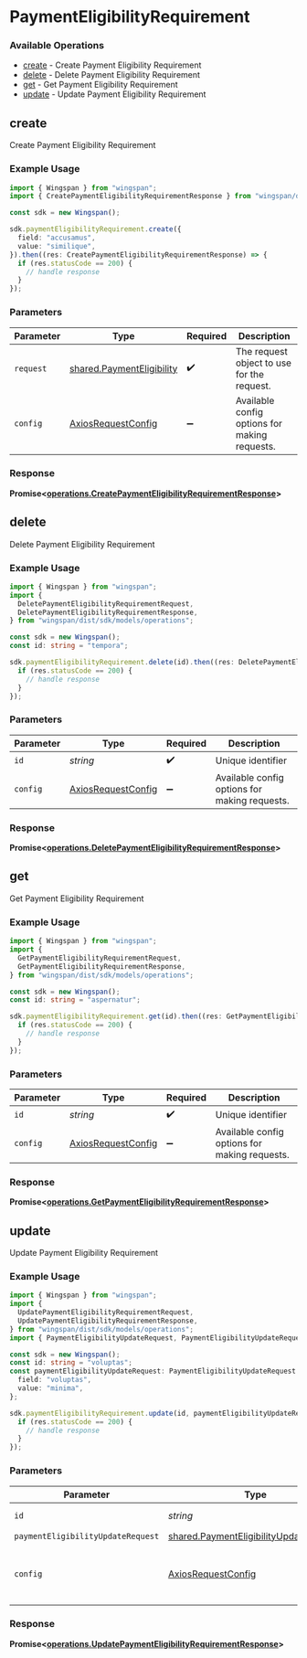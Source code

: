 # PaymentEligibilityRequirement

### Available Operations

* [create](#create) - Create Payment Eligibility Requirement
* [delete](#delete) - Delete Payment Eligibility Requirement
* [get](#get) - Get Payment Eligibility Requirement
* [update](#update) - Update Payment Eligibility Requirement

## create

Create Payment Eligibility Requirement

### Example Usage

```typescript
import { Wingspan } from "wingspan";
import { CreatePaymentEligibilityRequirementResponse } from "wingspan/dist/sdk/models/operations";

const sdk = new Wingspan();

sdk.paymentEligibilityRequirement.create({
  field: "accusamus",
  value: "similique",
}).then((res: CreatePaymentEligibilityRequirementResponse) => {
  if (res.statusCode == 200) {
    // handle response
  }
});
```

### Parameters

| Parameter                                                              | Type                                                                   | Required                                                               | Description                                                            |
| ---------------------------------------------------------------------- | ---------------------------------------------------------------------- | ---------------------------------------------------------------------- | ---------------------------------------------------------------------- |
| `request`                                                              | [shared.PaymentEligibility](../../models/shared/paymenteligibility.md) | :heavy_check_mark:                                                     | The request object to use for the request.                             |
| `config`                                                               | [AxiosRequestConfig](https://axios-http.com/docs/req_config)           | :heavy_minus_sign:                                                     | Available config options for making requests.                          |


### Response

**Promise<[operations.CreatePaymentEligibilityRequirementResponse](../../models/operations/createpaymenteligibilityrequirementresponse.md)>**


## delete

Delete Payment Eligibility Requirement

### Example Usage

```typescript
import { Wingspan } from "wingspan";
import {
  DeletePaymentEligibilityRequirementRequest,
  DeletePaymentEligibilityRequirementResponse,
} from "wingspan/dist/sdk/models/operations";

const sdk = new Wingspan();
const id: string = "tempora";

sdk.paymentEligibilityRequirement.delete(id).then((res: DeletePaymentEligibilityRequirementResponse) => {
  if (res.statusCode == 200) {
    // handle response
  }
});
```

### Parameters

| Parameter                                                    | Type                                                         | Required                                                     | Description                                                  |
| ------------------------------------------------------------ | ------------------------------------------------------------ | ------------------------------------------------------------ | ------------------------------------------------------------ |
| `id`                                                         | *string*                                                     | :heavy_check_mark:                                           | Unique identifier                                            |
| `config`                                                     | [AxiosRequestConfig](https://axios-http.com/docs/req_config) | :heavy_minus_sign:                                           | Available config options for making requests.                |


### Response

**Promise<[operations.DeletePaymentEligibilityRequirementResponse](../../models/operations/deletepaymenteligibilityrequirementresponse.md)>**


## get

Get Payment Eligibility Requirement

### Example Usage

```typescript
import { Wingspan } from "wingspan";
import {
  GetPaymentEligibilityRequirementRequest,
  GetPaymentEligibilityRequirementResponse,
} from "wingspan/dist/sdk/models/operations";

const sdk = new Wingspan();
const id: string = "aspernatur";

sdk.paymentEligibilityRequirement.get(id).then((res: GetPaymentEligibilityRequirementResponse) => {
  if (res.statusCode == 200) {
    // handle response
  }
});
```

### Parameters

| Parameter                                                    | Type                                                         | Required                                                     | Description                                                  |
| ------------------------------------------------------------ | ------------------------------------------------------------ | ------------------------------------------------------------ | ------------------------------------------------------------ |
| `id`                                                         | *string*                                                     | :heavy_check_mark:                                           | Unique identifier                                            |
| `config`                                                     | [AxiosRequestConfig](https://axios-http.com/docs/req_config) | :heavy_minus_sign:                                           | Available config options for making requests.                |


### Response

**Promise<[operations.GetPaymentEligibilityRequirementResponse](../../models/operations/getpaymenteligibilityrequirementresponse.md)>**


## update

Update Payment Eligibility Requirement

### Example Usage

```typescript
import { Wingspan } from "wingspan";
import {
  UpdatePaymentEligibilityRequirementRequest,
  UpdatePaymentEligibilityRequirementResponse,
} from "wingspan/dist/sdk/models/operations";
import { PaymentEligibilityUpdateRequest, PaymentEligibilityUpdateRequestValue2 } from "wingspan/dist/sdk/models/shared";

const sdk = new Wingspan();
const id: string = "voluptas";
const paymentEligibilityUpdateRequest: PaymentEligibilityUpdateRequest = {
  field: "voluptas",
  value: "minima",
};

sdk.paymentEligibilityRequirement.update(id, paymentEligibilityUpdateRequest).then((res: UpdatePaymentEligibilityRequirementResponse) => {
  if (res.statusCode == 200) {
    // handle response
  }
});
```

### Parameters

| Parameter                                                                                        | Type                                                                                             | Required                                                                                         | Description                                                                                      |
| ------------------------------------------------------------------------------------------------ | ------------------------------------------------------------------------------------------------ | ------------------------------------------------------------------------------------------------ | ------------------------------------------------------------------------------------------------ |
| `id`                                                                                             | *string*                                                                                         | :heavy_check_mark:                                                                               | Unique identifier                                                                                |
| `paymentEligibilityUpdateRequest`                                                                | [shared.PaymentEligibilityUpdateRequest](../../models/shared/paymenteligibilityupdaterequest.md) | :heavy_minus_sign:                                                                               | N/A                                                                                              |
| `config`                                                                                         | [AxiosRequestConfig](https://axios-http.com/docs/req_config)                                     | :heavy_minus_sign:                                                                               | Available config options for making requests.                                                    |


### Response

**Promise<[operations.UpdatePaymentEligibilityRequirementResponse](../../models/operations/updatepaymenteligibilityrequirementresponse.md)>**

